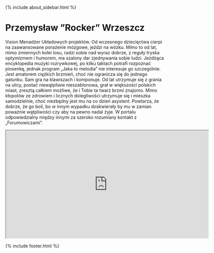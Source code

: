 {% include about_sidebar.html %}


  <div class="w3-row w3-padding-64">
    <div class="w3-twothird w3-container">
      <h1 class="w3-text-teal">Przemysław ”Rocker” Wrzeszcz</h1>
      <p>Vision Menadżer Układowych projektów. Od wczesnego dziecięctwa
cierpi na zaawansowane porażenie mózgowe, jeździ na wózku. Mimo to od lat, mimo zmiennych kolei
losu, radzi sobie nad wyraz dobrze, z reguły tryska optymizmem i humorem, ma szalony dar zjednywania
sobie ludzi. Jeżdżąca encyklopedia muzyki rozrywkowej, po kilku taktach potrafi rozpoznać piosenkę,
jednak program „Jaka to melodia” nie interesuje go szczególnie. Jest amatorem ciężkich brzmień, choć
nie ogranicza się do jednego gatunku. Sam gra na klawiszach i komponuje. Od lat utrzymuje się z grania
na ulicy, postać niewątpliwie nieszablonowa, grał w większości polskich miast, zresztą całkiem możliwe,
że i Tobie ta twarz brzmi znajomo. Mimo kłopotów ze zdrowiem i licznych dolegliwości utrzymuje się i
mieszka samodzielnie, choć niezbędny jest mu na co dzień asystent. Powtarza, że dobrze, że go boli, bo w
innym wypadku doskwierały by mu w zamian poważnie wątpliwości czy aby na pewno nadal żyje. W
portalu odpowiedzialny między innymi za szeroko rozumiany kontakt z „Forumowiczami”.</p>
    </div>
    <iframe src="https://drive.google.com/file/d/1145SelKWi1WkSsSqGzwuCY4b9JGo4Sn7/preview" width="640" height="340"></iframe>
  </div>
  
  
  
 
 {% include footer.html %}
<!-- END MAIN -->
</div>
